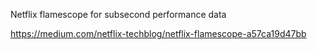 Netflix flamescope for subsecond performance data

https://medium.com/netflix-techblog/netflix-flamescope-a57ca19d47bb
